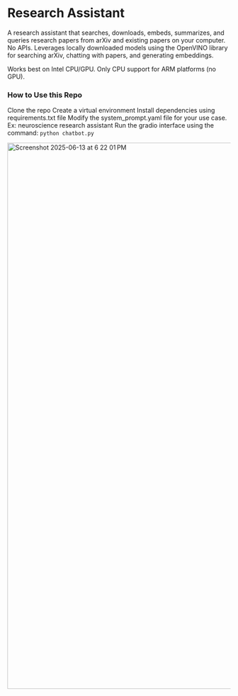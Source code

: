 # Research Assistant

A research assistant that searches, downloads, embeds, summarizes, and queries research papers from arXiv and existing papers on your computer. No APIs. Leverages locally downloaded models using the OpenVINO library for searching arXiv, chatting with papers, and generating embeddings.

Works best on Intel CPU/GPU. Only CPU support for ARM platforms (no GPU).

### How to Use this Repo

Clone the repo
Create a virtual environment
Install dependencies using requirements.txt file
Modify the system_prompt.yaml file for your use case. Ex: neuroscience research assistant
Run the gradio interface using the command: `python chatbot.py`

<img width="1233" alt="Screenshot 2025-06-13 at 6 22 01 PM" src="https://github.com/user-attachments/assets/be55b22c-37da-45ff-9ce4-f7bfbbb2bc7f" />
